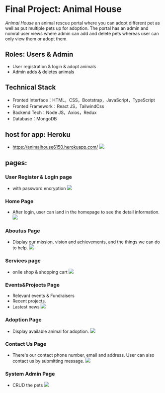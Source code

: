 # Final Project: Animal House
*Animal House* an animal rescue portal where you can adopt different pet as well as put multiple pets up for adoption. The portal has an admin and nomral user views where admin can add and delete pets whereas user can only view them or adopt them.  

## Roles: Users & Admin
- User registration & login & adopt animals
- Admin adds & deletes animals 

## Technical Stack
- Fronted Interface：HTML，CSS，Bootstrap，JavaScript，TypeScript
- Fronted Framework：React JS，TailwindCss
- Backend Tech：Node JS，Axios，Redux
- Database：MongoDB

## host for app: Heroku
- https://animalhouse6150.herokuapp.com/
![](https://github.com/qingzzzhang/INFO6150_Web_Design_and_User_Experience_2022_finalproject/blob/main/screenshots/heroku.jpeg)

## pages:
### User Register & Login page
- with password encryption
![](https://github.com/qingzzzhang/INFO6150_Web_Design_and_User_Experience_2022_finalproject/blob/main/screenshots/login%26register.png)

### Home Page
- After login, user can land in the homepage to see the detail information.
![](https://github.com/qingzzzhang/INFO6150_Web_Design_and_User_Experience_2022_finalproject/blob/main/screenshots/home.png)

### Aboutus Page
- Display our mission, vision and achievements, and the things we can do to help.
![](https://github.com/qingzzzhang/INFO6150_Web_Design_and_User_Experience_2022_finalproject/blob/main/screenshots/about.png)

### Services page
- onlie shop & shopping cart
![](https://github.com/qingzzzhang/INFO6150_Web_Design_and_User_Experience_2022_finalproject/blob/main/screenshots/services.png)

### Events&Projects Page
- Relevant events & Fundraisers 
- Recent projects.
- Lastest news
![](https://github.com/qingzzzhang/INFO6150_Web_Design_and_User_Experience_2022_finalproject/blob/main/screenshots/events.png)

### Adoption Page
- Display available animal for adoption.
![](https://github.com/qingzzzhang/INFO6150_Web_Design_and_User_Experience_2022_finalproject/blob/main/screenshots/adoption.png)


### Contact Us Page
- There's our contact phone number, email and address. User can also contact us by submitting message.
![](https://github.com/qingzzzhang/INFO6150_Web_Design_and_User_Experience_2022_finalproject/blob/main/screenshots/contact.png)

### System Admin Page
- CRUD the pets
![](https://github.com/qingzzzhang/INFO6150_Web_Design_and_User_Experience_2022_finalproject/blob/main/screenshots/system.png)



